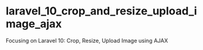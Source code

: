 # laravel_10_crop_and_resize_upload_image_ajax
 Focusing on Laravel 10: Crop, Resize, Upload Image using AJAX
